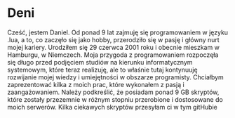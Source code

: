 # Deni

Cześć, jestem Daniel. Od ponad 9 lat zajmuję się programowaniem w języku .lua, a to, co zaczęło się jako hobby, przerodziło się w pasję i główny nurt mojej kariery. Urodziłem się 29 czerwca 2001 roku i obecnie mieszkam w Hamburgu, w Niemczech. Moja przygoda z programowaniem rozpoczęła się długo przed podjęciem studiów na kierunku informatycznym systemowym, które teraz realizuję, ale to właśnie tutaj kontynuuję rozwijanie mojej wiedzy i umiejętności w obszarze programisty.
Chciałbym zaprezentować kilka z moich prac, które wykonałem z pasją i zaangażowaniem. Należy podkreślić, że posiadam ponad 9 GB skryptów, które zostały przezemnie w różnym stopniu przerobione i dostosowane do moich serwerów.
Kilka ciekawych skryptów przesyłam ci w tym gitHubie
